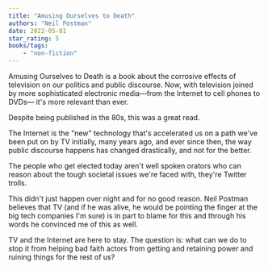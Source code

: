```yaml
---
title: "Amusing Ourselves to Death"
authors: "Neil Postman"
date: 2022-05-01
star_rating: 5
books/tags:
    - "non-fiction"
---
```

Amusing Ourselves to Death is a book about the corrosive effects of television on our politics and public discourse. Now, with television joined by more sophisticated electronic media—from the Internet to cell phones to DVDs— it's more relevant than ever.

<!--more-->

Despite being published in the 80s, this was a great read.

The Internet is the "new" technology that's accelerated us on a path we've been put on by TV initially, many years ago, and ever since then, the way public discourse happens has changed drastically, and not for the better.

The people who get elected today aren't well spoken orators who can reason about the tough societal issues we're faced with, they're Twitter trolls.

This didn't just happen over night and for no good reason. Neil Postman believes that TV (and if he was alive, he would be pointing the finger at the big tech companies I'm sure) is in part to blame for this and through his words he convinced me of this as well.

TV and the Internet are here to stay. The question is: what can we do to stop it from helping bad faith actors from getting and retaining power and ruining things for the rest of us?
